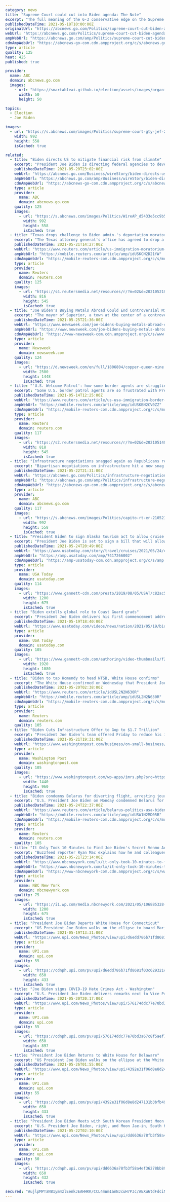 ```yaml
---
category: news
title: "Supreme Court could cut into Biden agenda: The Note"
excerpt: "The full meaning of the 6-3 conservative edge on the Supreme Court is only beginning to be felt. That matters for President Joe Biden and his agenda."
publishedDateTime: 2021-05-18T10:00:00Z
originalUrl: "https://abcnews.go.com/Politics/supreme-court-cut-biden-agenda-note/story?id=77739645"
webUrl: "https://abcnews.go.com/Politics/supreme-court-cut-biden-agenda-note/story?id=77739645"
ampWebUrl: "https://abcnews.go.com/amp/Politics/supreme-court-cut-biden-agenda-note/story?id=77739645"
cdnAmpWebUrl: "https://abcnews-go-com.cdn.ampproject.org/c/s/abcnews.go.com/amp/Politics/supreme-court-cut-biden-agenda-note/story?id=77739645"
type: article
quality: 125
heat: 425
published: true

provider:
  name: ABC
  domain: abcnews.go.com
  images:
    - url: "https://smartableai.github.io/election/assets/images/organizations/abcnews.go.com-50x50.jpg"
      width: 50
      height: 50

topics:
  - Election
  - Joe Biden

images:
  - url: "https://s.abcnews.com/images/Politics/supreme-court-gty-jef-210517_1621286530595_hpMain_16x9_992.jpg"
    width: 992
    height: 558
    isCached: true

related:
  - title: "Biden directs US to mitigate financial risk from climate"
    excerpt: "President Joe Biden is directing federal agencies to develop a comprehensive strategy to identify and manage financial risks to government and the private sector posed by climate change"
    publishedDateTime: 2021-05-20T23:02:00Z
    webUrl: "https://abcnews.go.com/Business/wireStory/biden-directs-us-mitigate-financial-risk-climate-77815977"
    ampWebUrl: "https://abcnews.go.com/amp/Business/wireStory/biden-directs-us-mitigate-financial-risk-climate-77815977"
    cdnAmpWebUrl: "https://abcnews-go-com.cdn.ampproject.org/c/s/abcnews.go.com/amp/Business/wireStory/biden-directs-us-mitigate-financial-risk-climate-77815977"
    type: article
    provider:
      name: ABC
      domain: abcnews.go.com
    quality: 125
    images:
      - url: "https://s.abcnews.com/images/Politics/WireAP_d5433e5cc9b54d29bd7cf89f9ebaf1a2_16x9_992.jpg"
        width: 992
        height: 558
        isCached: true
  - title: "Texas drops challenge to Biden admin.'s deportation moratorium"
    excerpt: "The Texas attorney general's office has agreed to drop a lawsuit over the federal government's 100-day freeze on deportations after the policy expired and the Biden administration said it had no plans to extend or reinstate it,"
    publishedDateTime: 2021-05-21T14:27:00Z
    webUrl: "https://www.reuters.com/article/us-immigration-moratorium-dismissal-idUSKCN2D21YW"
    ampWebUrl: "https://mobile.reuters.com/article/amp/idUSKCN2D21YW"
    cdnAmpWebUrl: "https://mobile-reuters-com.cdn.ampproject.org/c/s/mobile.reuters.com/article/amp/idUSKCN2D21YW"
    type: article
    provider:
      name: Reuters
      domain: reuters.com
    quality: 125
    images:
      - url: "https://s4.reutersmedia.net/resources/r/?m=02&d=20210521&t=2&i=1562974591&w=&fh=545px&fw=&ll=&pl=&sq=&r=LYNXNPEH4K11T"
        width: 816
        height: 545
        isCached: true
  - title: "Joe Biden's Buying Metals Abroad Could End Controversial Mining Projects"
    excerpt: "The mayor of Superior, a town at the center of a controversial mining project in Arizona, said the news was \"very disappointing.\""
    publishedDateTime: 2021-05-25T21:36:00Z
    webUrl: "https://www.newsweek.com/joe-bidens-buying-metals-abroad-could-end-controversial-mining-projects-1594816"
    ampWebUrl: "https://www.newsweek.com/joe-bidens-buying-metals-abroad-could-end-controversial-mining-projects-1594816?amp=1"
    cdnAmpWebUrl: "https://www-newsweek-com.cdn.ampproject.org/c/s/www.newsweek.com/joe-bidens-buying-metals-abroad-could-end-controversial-mining-projects-1594816?amp=1"
    type: article
    provider:
      name: Newsweek
      domain: newsweek.com
    quality: 124
    images:
      - url: "https://d.newsweek.com/en/full/1806804/copper-queen-mine.jpg"
        width: 2500
        height: 1448
        isCached: true
  - title: "'U.S. Welcome Patrol': how some border agents are struggling with Biden's policy shift"
    excerpt: "Some U.S. border patrol agents are so frustrated with President Joe Biden's more liberal border policies that they are considering early retirement, while other disgruntled colleagues are buying unofficial coins that say 'U."
    publishedDateTime: 2021-05-14T12:25:00Z
    webUrl: "https://www.reuters.com/article/us-usa-immigration-border-insight-idUSKBN2CV0ZZ"
    ampWebUrl: "https://mobile.reuters.com/article/amp/idUSKBN2CV0ZZ"
    cdnAmpWebUrl: "https://mobile-reuters-com.cdn.ampproject.org/c/s/mobile.reuters.com/article/amp/idUSKBN2CV0ZZ"
    type: article
    provider:
      name: Reuters
      domain: reuters.com
    quality: 117
    images:
      - url: "https://s2.reutersmedia.net/resources/r/?m=02&d=20210514&t=2&i=1562109617&w=&fh=545px&fw=&ll=&pl=&sq=&r=LYNXMPEH4D0JF"
        width: 818
        height: 545
        isCached: true
  - title: "Infrastructure negotiations snagged again as Republicans reject Biden's counterproposal"
    excerpt: "Bipartisan negotiations on infrastructure hit a new snag Friday after Republicans flatly rejected a counterproposal on the multi-trillion dollar bill advanced by the White House. The White House's $1."
    publishedDateTime: 2021-05-22T21:31:00Z
    webUrl: "https://abcnews.go.com/Politics/infrastructure-negotiations-snagged-republicans-reject-bidens-counterproposal/story?id=77836945"
    ampWebUrl: "https://abcnews.go.com/amp/Politics/infrastructure-negotiations-snagged-republicans-reject-bidens-counterproposal/story?id=77836945"
    cdnAmpWebUrl: "https://abcnews-go-com.cdn.ampproject.org/c/s/abcnews.go.com/amp/Politics/infrastructure-negotiations-snagged-republicans-reject-bidens-counterproposal/story?id=77836945"
    type: article
    provider:
      name: ABC
      domain: abcnews.go.com
    quality: 117
    images:
      - url: "https://s.abcnews.com/images/Politics/capito-rt-er-210521_1621634925673_hpMain_16x9_992.jpg"
        width: 992
        height: 558
        isCached: true
  - title: "President Biden to sign Alaska tourism act to allow cruise ships to visit the state this year"
    excerpt: "President Joe Biden is set to sign a bill that will allow cruise ships to visit Alaska, Press Secretary Jen Psaki said Monday."
    publishedDateTime: 2021-05-24T20:49:00Z
    webUrl: "https://www.usatoday.com/story/travel/cruises/2021/05/24/cruise-ships-bill-biden-alaska/7417266002/"
    ampWebUrl: "https://amp.usatoday.com/amp/7417266002"
    cdnAmpWebUrl: "https://amp-usatoday-com.cdn.ampproject.org/c/s/amp.usatoday.com/amp/7417266002"
    type: article
    provider:
      name: USA Today
      domain: usatoday.com
    quality: 114
    images:
      - url: "https://www.gannett-cdn.com/presto/2019/08/05/USAT/c82ac5f8-beea-404d-8438-5647821efbe1-alaska-getty.jpg?auto=webp&crop=2115,1190,x1,y226&format=pjpg&width=1200"
        width: 1200
        height: 675
        isCached: true
  - title: "Biden extolls global role to Coast Guard grads"
    excerpt: "President Joe Biden delivers his first commencement address as commander-in-chief, stressing the vital role new graduates at the Coast Guard Academy will have as the United States reasserts itself on the world stage."
    publishedDateTime: 2021-05-19T18:40:00Z
    webUrl: "https://www.usatoday.com/videos/news/nation/2021/05/19/biden-extolls-global-role-coast-guard-grads/5167994001/"
    type: article
    provider:
      name: USA Today
      domain: usatoday.com
    quality: 105
    images:
      - url: "https://www.gannett-cdn.com/authoring/video-thumbnails/f2bcc064-d462-4c4b-9148-e518fae4c884_poster.jpg?quality=10"
        width: 1920
        height: 1080
        isCached: true
  - title: "Biden to tap Homendy to head NTSB, White House confirms"
    excerpt: "The White House confirmed on Wednesday that President Joe Biden plans to nominate Jennifer Homendy to chair the National Transportation Safety Board (NTSB)."
    publishedDateTime: 2021-05-20T02:38:00Z
    webUrl: "https://www.reuters.com/article/idUSL2N2N630R"
    ampWebUrl: "https://mobile.reuters.com/article/amp/idUSL2N2N630R"
    cdnAmpWebUrl: "https://mobile-reuters-com.cdn.ampproject.org/c/s/mobile.reuters.com/article/amp/idUSL2N2N630R"
    type: article
    provider:
      name: Reuters
      domain: reuters.com
    quality: 105
  - title: "Biden Cuts Infrastructure Offer to Gop to $1.7 Trillion"
    excerpt: "President Joe Biden’s team offered Friday to reduce his infrastructure and jobs plan by about a quarter, to $1.7 trillion, a counter-proposal that’s still far higher than what Republicans have suggested they could support."
    publishedDateTime: 2021-05-21T19:31:00Z
    webUrl: "https://www.washingtonpost.com/business/on-small-business/biden-cuts-infrastructure-offer-to-gop-to-17-trillion/2021/05/21/6068fe26-ba6a-11eb-bc4a-62849cf6cca9_story.html"
    type: article
    provider:
      name: Washington Post
      domain: washingtonpost.com
    quality: 105
    images:
      - url: "https://www.washingtonpost.com/wp-apps/imrs.php?src=https://arc-anglerfish-washpost-prod-washpost.s3.amazonaws.com/public/OR5MIHF2MUI6XPCKMKCJZ5WMVE.jpg&w=1440"
        width: 1440
        height: 960
        isCached: true
  - title: "Biden condemns Belarus for diverting flight, arresting journalist"
    excerpt: "U.S. President Joe Biden on Monday condemned Belarus for intercepting a commercial flight and arresting a dissident journalist, and said he has asked his advisers to give him options to hold those responsible to account."
    publishedDateTime: 2021-05-24T22:37:00Z
    webUrl: "https://www.reuters.com/article/belarus-politics-usa-biden-idUSW1N2MD05B"
    ampWebUrl: "https://mobile.reuters.com/article/amp/idUSW1N2MD05B"
    cdnAmpWebUrl: "https://mobile-reuters-com.cdn.ampproject.org/c/s/mobile.reuters.com/article/amp/idUSW1N2MD05B"
    type: article
    provider:
      name: Reuters
      domain: reuters.com
    quality: 105
  - title: "It Only Took 10 Minutes to Find Joe Biden's Secret Venmo Account"
    excerpt: "Buzzfeed reporter Ryan Mac explains how he and colleagues tracked down a Venmo account belonging to President Joe Biden, using a feature that connects your account to your contacts like family and friends."
    publishedDateTime: 2021-05-21T23:14:00Z
    webUrl: "https://www.nbcnewyork.com/lx/it-only-took-10-minutes-to-find-joe-bidens-secret-venmo-account/3068727/?amp"
    ampWebUrl: "https://www.nbcnewyork.com/lx/it-only-took-10-minutes-to-find-joe-bidens-secret-venmo-account/3068727/?amp"
    cdnAmpWebUrl: "https://www-nbcnewyork-com.cdn.ampproject.org/c/s/www.nbcnewyork.com/lx/it-only-took-10-minutes-to-find-joe-bidens-secret-venmo-account/3068727/?amp"
    type: article
    provider:
      name: NBC New York
      domain: nbcnewyork.com
    quality: 75
    images:
      - url: "https://i1.wp.com/media.nbcnewyork.com/2021/05/106885328-16214400322021-05-19t155438z_1594901733_rc23jn9nrcwn_rtrmadp_0_usa-biden.jpeg?quality=85&resize=1200%2C675&strip=all&ssl=1"
        width: 1200
        height: 675
        isCached: true
  - title: "President Joe Biden Departs White House for Connecticut"
    excerpt: "US President Joe Biden walks on the ellipse to board Marine One at the White House in Washington, DC on Wednesday, May 19, 2021. President Joe Biden Departs White House for Connecticut for the US Coast Guards 140th commencement."
    publishedDateTime: 2021-05-19T13:31:00Z
    webUrl: "https://www.upi.com/News_Photos/view/upi/d6edd786b71fd8681f03c629321cfda5/President-Joe-Biden-Departs-White-House-for-Connecticut/"
    type: article
    provider:
      name: UPI.com
      domain: upi.com
    quality: 55
    images:
      - url: "https://cdnph.upi.com/pv/upi/d6edd786b71fd8681f03c629321cfda5/BIDEN-WHITE-HOUSE.jpg"
        width: 650
        height: 433
        isCached: true
  - title: "Joe Biden signs COVID-19 Hate Crimes Act - Washington"
    excerpt: "U.S. President Joe Biden delivers remarks next to Vice President Kamala Harris before signing the COVID-19 Hate Crimes Act into law in the East Room at the White House in Washington on Thursday, May 20,"
    publishedDateTime: 2021-05-20T20:17:00Z
    webUrl: "https://www.upi.com/News_Photos/view/upi/576174ddc77e70bd3a67c8f5aef79c60/Joe-Biden-signs-COVID-19-Hate-Crimes-Act-Washington/"
    type: article
    provider:
      name: UPI.com
      domain: upi.com
    quality: 55
    images:
      - url: "https://cdnph.upi.com/pv/upi/576174ddc77e70bd3a67c8f5aef79c60/hate-crimes.jpg"
        width: 650
        height: 897
        isCached: true
  - title: "President Joe Biden Returns to White House for Delaware"
    excerpt: "US President Joe Biden walks on the ellipse at the White House in Washington, DC on Tuesday, May 25, 2021. President Joe Biden returned to the White House after being in Delaware for a few hours Tuesday night."
    publishedDateTime: 2021-05-26T01:55:00Z
    webUrl: "https://www.upi.com/News_Photos/view/upi/4392e31f06d8e8d247131b3bfb4930ae/President-Joe-Biden-Returns-to-White-House-for-Delaware/"
    type: article
    provider:
      name: UPI.com
      domain: upi.com
    quality: 55
    images:
      - url: "https://cdnph.upi.com/pv/upi/4392e31f06d8e8d247131b3bfb4930ae/BIDEN-WHITE-HOUSE.jpg"
        width: 650
        height: 433
        isCached: true
  - title: "President Joe Biden Meets with South Korean President Moon Jae-in in White House"
    excerpt: "U.S. President Joe Biden, right, and Moon Jae-in, South Korea's president, depart from a news conference in the East Room of the White House in Washington, DC on Friday, May 21, 2021. Moon is set to make a last-ditch attempt to bring the U."
    publishedDateTime: 2021-05-22T02:10:00Z
    webUrl: "https://www.upi.com/News_Photos/view/upi/dd6636a78fb3f58a4ef36278bb894b59/President-Joe-Biden-Meets-with-South-Korean-President-Moon-Jae-in-in-White-House/"
    type: article
    provider:
      name: UPI.com
      domain: upi.com
    quality: 50
    images:
      - url: "https://cdnph.upi.com/pv/upi/dd6636a78fb3f58a4ef36278bb894b59/BIDEN-KOREA.jpg"
        width: 650
        height: 432
        isCached: true

secured: "AujlpMPTaN81ym4zlEenkJEAHHKK/CCL4mWm1anNJcuH7P3c/AEXu6tdFdciNFMiOJAk7b/rrSx/z6g1H+EYs9y1T7jLCcjtu3XBqgnT9jiVq+2/PIZTaytFtS9469oiSmZN8t/d7jqwrf8bkJvzuZYft7G8s7/y4K1Hk17Qa7gPHV7zGWOYHR4kvlkNf8BGE/sbpmQptfy2MNW8iPOx55OKIAO3/KzV4OZ5JbLv5ef9C/SBKZjMOMpzjFIgoLkJPQoWrlkVI1U8EtwM/KaTEj+pORvL01tTJRWSyWu0sRMFQehREl1V6ls5CGuY4Jwk8d2l6JAJ8SdvdsFdrMDGQRHBw06H3ok9yuSo21GlJRg=;4sp2nuZwcmw3/5XF+Ocyfg=="
---
```


